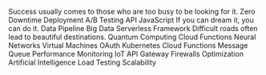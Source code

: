 Success usually comes to those who are too busy to be looking for it. Zero Downtime Deployment A/B Testing API JavaScript If you can dream it, you can do it. Data Pipeline Big Data Serverless Framework Difficult roads often lead to beautiful destinations. Quantum Computing Cloud Functions Neural Networks Virtual Machines
OAuth Kubernetes Cloud Functions Message Queue Performance Monitoring IoT API Gateway Firewalls Optimization Artificial Intelligence Load Testing Scalability
